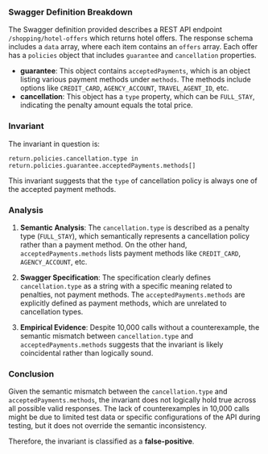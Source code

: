 ### Swagger Definition Breakdown

The Swagger definition provided describes a REST API endpoint `/shopping/hotel-offers` which returns hotel offers. The response schema includes a `data` array, where each item contains an `offers` array. Each offer has a `policies` object that includes `guarantee` and `cancellation` properties.

- **guarantee**: This object contains `acceptedPayments`, which is an object listing various payment methods under `methods`. The methods include options like `CREDIT_CARD`, `AGENCY_ACCOUNT`, `TRAVEL_AGENT_ID`, etc.
- **cancellation**: This object has a `type` property, which can be `FULL_STAY`, indicating the penalty amount equals the total price.

### Invariant

The invariant in question is:

`return.policies.cancellation.type in return.policies.guarantee.acceptedPayments.methods[]`

This invariant suggests that the `type` of cancellation policy is always one of the accepted payment methods.

### Analysis

1. **Semantic Analysis**: The `cancellation.type` is described as a penalty type (`FULL_STAY`), which semantically represents a cancellation policy rather than a payment method. On the other hand, `acceptedPayments.methods` lists payment methods like `CREDIT_CARD`, `AGENCY_ACCOUNT`, etc.

2. **Swagger Specification**: The specification clearly defines `cancellation.type` as a string with a specific meaning related to penalties, not payment methods. The `acceptedPayments.methods` are explicitly defined as payment methods, which are unrelated to cancellation types.

3. **Empirical Evidence**: Despite 10,000 calls without a counterexample, the semantic mismatch between `cancellation.type` and `acceptedPayments.methods` suggests that the invariant is likely coincidental rather than logically sound.

### Conclusion

Given the semantic mismatch between the `cancellation.type` and `acceptedPayments.methods`, the invariant does not logically hold true across all possible valid responses. The lack of counterexamples in 10,000 calls might be due to limited test data or specific configurations of the API during testing, but it does not override the semantic inconsistency.

Therefore, the invariant is classified as a **false-positive**.

